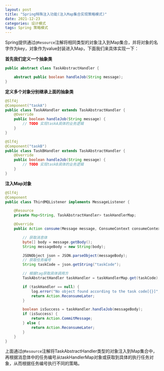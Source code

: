 ```yaml
---
layout: post
title: "Spring特殊注入功能(注入Map集合实现策略模式)"
date: 2021-12-23
categories: 设计模式
tags: Spring 策略模式
--- 
```



Spring提供通过`@Resource`注解将相同类型的对象注入到Map集合，并将对象的名字作为key，对象作为value封装进入Map，下面我们来具体实现一下：

**首先我们定义一个抽象类**

```java
public abstract class TaskAbstractHandler {

    abstract public boolean handleJob(String message);
}
```

**定义多个对象分别继承上面的抽象类**

```java
@Slf4j
@Component("taskA")
public class TaskAHandler extends TaskAbstractHandler {
    @Override
    public boolean handleJob(String message) {
        // TODO 实现taskA具体的业务逻辑
    }
}
```

```java
@Slf4j
@Component("taskB")
public class TaskBHandler extends TaskAbstractHandler {
    @Override
    public boolean handleJob(String message) {
        // TODO 实现taskB具体的业务逻辑
    }
}
```

**注入Map对象**

```java
@Slf4j
@Component
public class ThirdMQListener implements MessageListener {

    @Resource
    private Map<String, TaskAbstractHandler> taskHandlerMap;

    @Override
    public Action consume(Message message, ConsumeContext consumeContext) {

        // 获取消息体
        byte[] body = message.getBody();
        String messageBody = new String(body);

        JSONObject json = JSON.parseObject(messageBody);
        // 获取任务编号
        String taskCode = json.getString("taskCode");

        // 根据tag获取具体调用方
        TaskAbstractHandler taskHandler = taskHandlerMap.get(taskCode);

        if (taskHandler == null) {
            log.error("No object found according to the task code[{}]", taskCode);
            return Action.ReconsumeLater;
        }

        boolean isSuccess = taskHandler.handleJob(messageBody);
        if (isSuccess) {
            return Action.CommitMessage;
        } else {
            return Action.ReconsumeLater;
        }
    }
}
```

上面通过`@Resource`注解将TaskAbstractHandler类型的对象注入到Map集合中，再根据消息体中的任务编号从taskHandlerMap对象或获取到具体的执行任务对象，从而根据任务编号执行不同的策略。